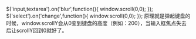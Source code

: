 $('input,textarea').on('blur',function(){
window.scroll(0,0);
});
$('select').on('change',function(){
window.scroll(0,0);
});
原理就是弹起键盘的时候，window.scrollY会从0变到键盘的高度（例如：200），当输入框焦点失去后让scrollY回到0就好了。